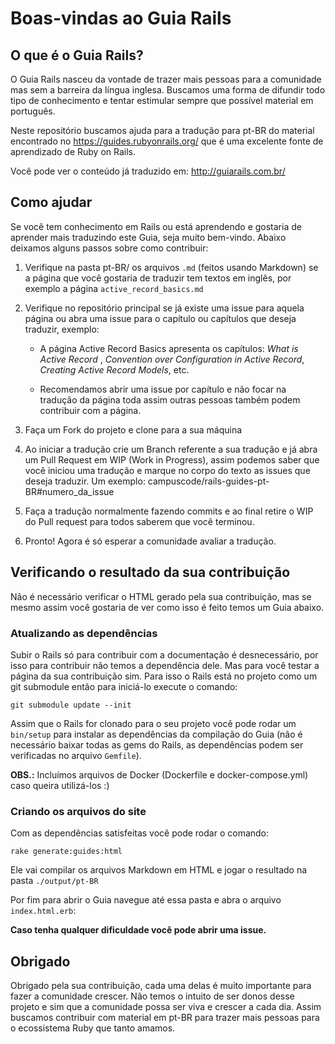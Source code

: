 # Boas-vindas ao Guia Rails

## O que é o Guia Rails?

O Guia Rails nasceu da vontade de trazer mais pessoas para a comunidade mas sem a barreira da língua inglesa. Buscamos uma forma de difundir todo tipo de
conhecimento e tentar estimular sempre que possível material em português.

Neste repositório buscamos ajuda para a tradução para pt-BR do material
encontrado no https://guides.rubyonrails.org/ que é uma excelente fonte de
aprendizado de Ruby on Rails.

Você pode ver o conteúdo já traduzido em: http://guiarails.com.br/

## Como ajudar

Se você tem conhecimento em Rails ou está aprendendo e gostaria de aprender mais traduzindo este Guia, seja muito bem-vindo. Abaixo deixamos alguns passos sobre como contribuir:

1. Verifique na pasta pt-BR/ os arquivos `.md` (feitos usando Markdown) se a 
página que você gostaria de traduzir tem textos em inglês, por exemplo a página
 `active_record_basics.md`

1. Verifique no repositório principal se já existe uma issue para aquela página 
ou abra uma issue para o capítulo ou capítulos que deseja traduzir, exemplo:

    - A página Active Record Basics apresenta os capítulos: *What is Active 
    Record* , *Convention over Configuration in Active Record*, *Creating Active 
    Record Models*, etc.

    - Recomendamos abrir uma issue por capítulo e não focar na tradução da página
     toda assim outras pessoas também podem contribuir com a página.
1. Faça um Fork do projeto e clone para a sua máquina

1. Ao iniciar a tradução crie um Branch referente a sua tradução e já abra um Pull
 Request em WIP (Work in Progress), assim podemos saber que você iniciou uma
  tradução e marque no corpo do texto as issues que deseja traduzir. Um exemplo: 
  campuscode/rails-guides-pt-BR#numero_da_issue

1. Faça a tradução normalmente fazendo commits e ao final retire o WIP do Pull
 request para todos saberem que você terminou.
1. Pronto! Agora é só esperar a comunidade avaliar a tradução. 

## Verificando o resultado da sua contribuição

Não é necessário verificar o HTML gerado pela sua contribuição, mas se mesmo 
assim você gostaria de ver como isso é feito temos um Guia abaixo.

### Atualizando as dependências

Subir o Rails só para contribuir com a documentação é desnecessário, por isso para
 contribuir não temos a dependência dele. Mas para você testar a página da 
 sua contribuição sim. Para isso o Rails está no projeto como um git 
 submodule então para iniciá-lo execute o comando:

`git submodule update --init`

Assim que o Rails for clonado para o seu projeto você pode rodar um `bin/setup`
 para instalar as dependências da compilação do Guia (não é necessário 
 baixar todas as gems do Rails, as dependências podem ser verificadas no 
 arquivo `Gemfile`).

**OBS.:** Incluímos arquivos de Docker (Dockerfile e docker-compose.yml) caso queira utilizá-los :)


### Criando os arquivos do site

Com as dependências satisfeitas você pode rodar o comando:

`rake generate:guides:html`

Ele vai compilar os arquivos Markdown em HTML e jogar o resultado na pasta 
`./output/pt-BR`

Por fim para abrir o Guia navegue até essa pasta e abra o arquivo `index.html.erb`:

**Caso tenha qualquer dificuldade você pode abrir uma issue.**

## Obrigado

Obrigado pela sua contribuição, cada uma delas é muito importante para fazer a
 comunidade crescer. Não temos o intuito de ser donos desse projeto e sim que a 
 comunidade possa ser viva e crescer a cada dia. Assim buscamos contribuir com
  material em pt-BR para trazer mais pessoas para o ecossistema Ruby que 
  tanto amamos.
